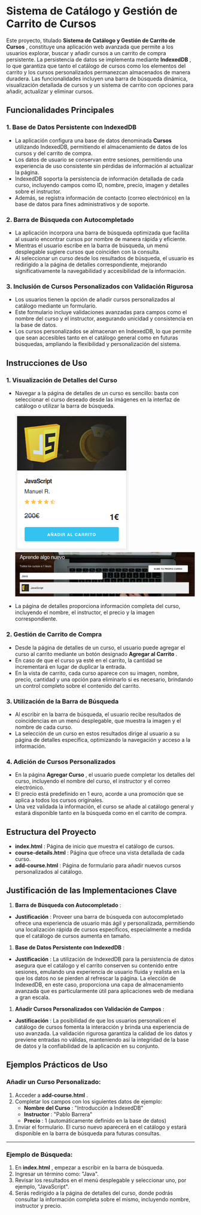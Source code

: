 # Sistema de Catálogo y Gestión de Carrito de Cursos

Este proyecto, titulado  **Sistema de Catálogo y Gestión de Carrito de Cursos** , constituye una aplicación web avanzada que permite a los usuarios explorar, buscar y añadir cursos a un carrito de compra persistente. La persistencia de datos se implementa mediante  **IndexedDB** , lo que garantiza que tanto el catálogo de cursos como los elementos del carrito y los cursos personalizados permanezcan almacenados de manera duradera. Las funcionalidades incluyen una barra de búsqueda dinámica, visualización detallada de cursos y un sistema de carrito con opciones para añadir, actualizar y eliminar cursos.

## Funcionalidades Principales

### 1. Base de Datos Persistente con IndexedDB

* La aplicación configura una base de datos denominada **Cursos** utilizando IndexedDB, permitiendo el almacenamiento de datos de los cursos y del carrito de compra.
* Los datos de usuario se conservan entre sesiones, permitiendo una experiencia de uso consistente sin pérdidas de información al actualizar la página.
* IndexedDB soporta la persistencia de información detallada de cada curso, incluyendo campos como ID, nombre, precio, imagen y detalles sobre el instructor.
* Además, se registra información de contacto (correo electrónico) en la base de datos para fines administrativos y de soporte.

### 2. Barra de Búsqueda con Autocompletado

* La aplicación incorpora una barra de búsqueda optimizada que facilita al usuario encontrar cursos por nombre de manera rápida y eficiente.
* Mientras el usuario escribe en la barra de búsqueda, un menú desplegable sugiere cursos que coinciden con la consulta.
* Al seleccionar un curso desde los resultados de búsqueda, el usuario es redirigido a la página de detalles correspondiente, mejorando significativamente la navegabilidad y accesibilidad de la información.

### 3. Inclusión de Cursos Personalizados con Validación Rigurosa

* Los usuarios tienen la opción de añadir cursos personalizados al catálogo mediante un formulario.
* Este formulario incluye validaciones avanzadas para campos como el nombre del curso y el instructor, asegurando unicidad y consistencia en la base de datos.
* Los cursos personalizados se almacenan en IndexedDB, lo que permite que sean accesibles tanto en el catálogo general como en futuras búsquedas, ampliando la flexibilidad y personalización del sistema.

## Instrucciones de Uso

### 1. Visualización de Detalles del Curso

* Navegar a la página de detalles de un curso es sencillo: basta con seleccionar el curso deseado desde las imágenes en la interfaz de catálogo o utilizar la barra de búsqueda.

  ![1730724336862](image/README/1730724336862.png)![1730724354085](image/README/1730724354085.png)
* La página de detalles proporciona información completa del curso, incluyendo el nombre, el instructor, el precio y la imagen correspondiente.

### 2. Gestión de Carrito de Compra

* Desde la página de detalles de un curso, el usuario puede agregar el curso al carrito mediante un botón designado  **Agregar al Carrito** .
* En caso de que el curso ya esté en el carrito, la cantidad se incrementará en lugar de duplicar la entrada.
* En la vista de carrito, cada curso aparece con su imagen, nombre, precio, cantidad y una opción para eliminarlo si es necesario, brindando un control completo sobre el contenido del carrito.

### 3. Utilización de la Barra de Búsqueda

* Al escribir en la barra de búsqueda, el usuario recibe resultados de coincidencias en un menú desplegable, que muestra la imagen y el nombre de cada curso.
* La selección de un curso en estos resultados dirige al usuario a su página de detalles específica, optimizando la navegación y acceso a la información.

### 4. Adición de Cursos Personalizados

* En la página  **Agregar Curso** , el usuario puede completar los detalles del curso, incluyendo el nombre del curso, el instructor y el correo electrónico.
* El precio está predefinido en 1 euro, acorde a una promoción que se aplica a todos los cursos originales.
* Una vez validada la información, el curso se añade al catálogo general y estará disponible tanto en la búsqueda como en el carrito de compra.

## Estructura del Proyecto

* **index.html** : Página de inicio que muestra el catálogo de cursos.
* **course-details.html** : Página que ofrece una vista detallada de cada curso.
* **add-course.html** : Página de formulario para añadir nuevos cursos personalizados al catálogo.

## Justificación de las Implementaciones Clave

1. **Barra de Búsqueda con Autocompletado** :

* **Justificación** : Proveer una barra de búsqueda con autocompletado ofrece una experiencia de usuario más ágil y personalizada, permitiendo una localización rápida de cursos específicos, especialmente a medida que el catálogo de cursos aumenta en tamaño.

1. **Base de Datos Persistente con IndexedDB** :

* **Justificación** : La utilización de IndexedDB para la persistencia de datos asegura que el catálogo y el carrito conserven su contenido entre sesiones, emulando una experiencia de usuario fluida y realista en la que los datos no se pierden al refrescar la página. La elección de IndexedDB, en este caso, proporciona una capa de almacenamiento avanzada que es particularmente útil para aplicaciones web de mediana a gran escala.

1. **Añadir Cursos Personalizados con Validación de Campos** :

* **Justificación** : La posibilidad de que los usuarios personalicen el catálogo de cursos fomenta la interacción y brinda una experiencia de uso avanzada. La validación rigurosa garantiza la calidad de los datos y previene entradas no válidas, manteniendo así la integridad de la base de datos y la confiabilidad de la aplicación en su conjunto.

## Ejemplos Prácticos de Uso

### Añadir un Curso Personalizado:

1. Acceder a  **add-course.html** .
2. Completar los campos con los siguientes datos de ejemplo:
   * **Nombre del Curso** : "Introducción a IndexedDB"
   * **Instructor** : "Pablo Barrera"
   * **Precio** : 1 (automáticamente definido en la base de datos)
3. Enviar el formulario. El curso nuevo aparecerá en el catálogo y estará disponible en la barra de búsqueda para futuras consultas.

---

### Ejemplo de Búsqueda:

1. En  **index.html** , empezar a escribir en la barra de búsqueda.
2. Ingresar un término como: "Java".
3. Revisar los resultados en el menú desplegable y seleccionar uno, por ejemplo, "JavaScript".
4. Serás redirigido a la página de detalles del curso, donde podrás consultar la información completa sobre el mismo, incluyendo nombre, instructor y precio.
